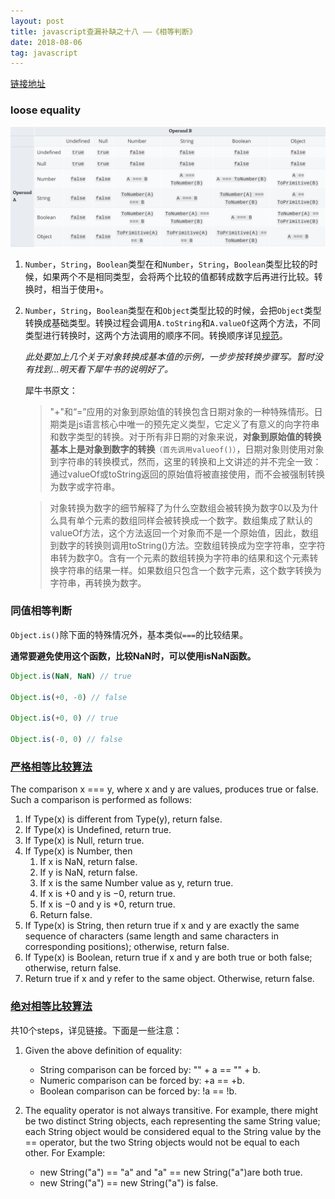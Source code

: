 ```yaml
---
layout: post
title: javascript查漏补缺之十八 ——《相等判断》
date: 2018-08-06
tag: javascript
---
```


[链接地址](https://developer.mozilla.org/en-US/docs/Web/JavaScript/Equality_comparisons_and_sameness)

### loose equality

![==转换](/images/js/7.png)

1. `Number`，`String`，`Boolean`类型在和`Number`，`String`，`Boolean`类型比较的时候，如果两个不是相同类型，会将两个比较的值都转成数字后再进行比较。转换时，相当于使用`+`。

<!-- more -->

2. `Number`，`String`，`Boolean`类型在和`Object`类型比较的时候，会把`Object`类型转换成基础类型。转换过程会调用`A.toString`和`A.valueOf`这两个方法，不同类型进行转换时，这两个方法调用的顺序不同。转换顺序详见[规范](http://ecma-international.org/ecma-262/5.1/#sec-8.12.8)。

    *此处要加上几个关于对象转换成基本值的示例，一步步按转换步骤写。暂时没有找到...明天看下犀牛书的说明好了。*

    犀牛书原文：

    >"+"和“=”应用的对象到原始值的转换包含日期对象的一种特殊情形。日期类是js语言核心中唯一的预先定义类型，它定义了有意义的向字符串和数字类型的转换。对于所有非日期的对象来说，**对象到原始值的转换基本上是对象到数字的转换**`（首先调用valueof()）`，日期对象则使用对象到字符串的转换模式，然而，这里的转换和上文讲述的并不完全一致：通过valueOf或toString返回的原始值将被直接使用，而不会被强制转换为数字或字符串。

    > 对象转换为数字的细节解释了为什么空数组会被转换为数字0以及为什么具有单个元素的数组同样会被转换成一个数字。数组集成了默认的valueOf方法，这个方法返回一个对象而不是一个原始值，因此，数组到数字的转换则调用toString()方法。空数组转换成为空字符串，空字符串转为数字0。含有一个元素的数组转换为字符串的结果和这个元素转换字符串的结果一样。如果数组只包含一个数字元素，这个数字转换为字符串，再转换为数字。

### 同值相等判断

`Object.is()`除下面的特殊情况外，基本类似`===`的比较结果。

**通常要避免使用这个函数，比较NaN时，可以使用isNaN函数。**

```js
Object.is(NaN, NaN) // true

Object.is(+0, -0) // false

Object.is(+0, 0) // true

Object.is(-0, 0) // false
```

### [严格相等比较算法](http://ecma-international.org/ecma-262/5.1/#sec-11.9.6)

The comparison x === y, where x and y are values, produces true or false. Such a comparison is performed as follows:

  1. If Type(x) is different from Type(y), return false.
  2. If Type(x) is Undefined, return true.
  3. If Type(x) is Null, return true.
  4. If Type(x) is Number, then
      1. If x is NaN, return false.
      2. If y is NaN, return false.
      3. If x is the same Number value as y, return true.
      4. If x is +0 and y is −0, return true.
      5. If x is −0 and y is +0, return true.
      6. Return false.
  5. If Type(x) is String, then return true if x and y are exactly the same sequence of characters (same length and same characters in corresponding positions); otherwise, return false.
  6. If Type(x) is Boolean, return true if x and y are both true or both false; otherwise, return false.
  7. Return true if x and y refer to the same object. Otherwise, return false.

### [绝对相等比较算法](http://ecma-international.org/ecma-262/5.1/#sec-11.9.3)

共10个steps，详见链接。下面是一些注意：

1. Given the above definition of equality:

    - String comparison can be forced by: "" + a == "" + b.
    - Numeric comparison can be forced by: +a == +b.
    - Boolean comparison can be forced by: !a == !b.

2. The equality operator is not always transitive. For example, there might be two distinct String objects, each representing the same String value; each String object would be considered equal to the String value by the == operator, but the two String objects would not be equal to each other. For Example:

    - new String("a") == "a" and "a" == new String("a")are both true.
    - new String("a") == new String("a") is false.
